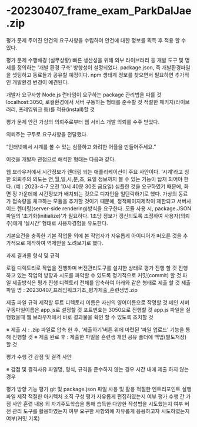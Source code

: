 # -20230407_frame_exam_ParkDalJae.zip


평가 문제
주어진 안건의 요구사항을 수립하여 안건에 대한 정보를 획득 후 적용 할 수 있다.

평가 문제 수행배경 (실무상황)
빠른 생산성을 위해 외부 라이브러리 등 개발 도구 및 명세를 정의하는 '개발 환경 구축' 방향성이 설정되었다.
 package.json, 즉 개발환경파일을 셋팅하고 동료들과 공유할 예정이다.
npm 생태계 정보를 찾으면서 필요하면 추가적인 개발환경 변경이 예견된다.


개발자 요구사항
Node.js 런타임이 요구하는 package 관리법을 따를 것
localhost:3050, 로컬환경에서 서버 구동하는 형태를 준수할 것
적절한 패키지(라이브러리, 프레임워크 등)를 적용(install)할 것



평가 문제 안건
가상의 의뢰주로부터 웹 서비스 개발 의뢰를 수주 받았다.

의뢰주는 구두로 요구사항을 전달했다.

“인터넷에서 시계를 볼 수 있는 심플하고 화려한 어플을 만들어주세요.”

이것을 개발자 관점으로 해석한 형태는 다음과 같다.

웹 브라우저에서 시간정보가 렌더링 되는 애플리케이션이 주요 사안이다.
‘시계’라고 칭한 의뢰주의 의도는 연,월,일,시,분,초, 요일 정보까지 볼 수 있는 기능이 탑재 되어야 한다. (예 : 2023-4-7 오전 10시 40분 30초 금요일)
심플한 것을 요구하였기 때문에, 화면 정 가운데에 시간정보가 배치되는 것으로 디자인을 일단락하기로 했다.
가상의 동료가 접속량을 체크하는 모듈을 추가할 것이기 때문에, 정적페이지제작이 제한되고 서버사이드 렌더링(server-side rendering)방식을 요구한다.
모듈 사용 시, package.JSON 파일의 ‘초기화(initialize)’가 필요하다.
1초당 정보가 갱신되도록 조정하여 사용자(의뢰주)에게 ‘실시간’ 형태로 사용자경험을 유도한다.

기본요건을 충족한 기본 작업물 외에 본 작업자가 자유롭게 아이디어가 떠오른 것을 추가적으로 제작하여 역제안을 노려보기로 했다.



과제 결과물 
형식 및 규격


로컬 디렉토리로 작업을 진행하며 버전관리도구를 설치한 상태로 평가 진행 할 것
진행하고 있는 작업의 방향과 시도를 파악할 수 있도록 정기적으로 커밋(commit) 할 것
파일 제출방식은 평가 진행 디렉토리 전체를 압축하여 아래와 같은 형태로 제출 할 것
제출파일 명 : 20230407_프레임워크기초_평가제출_훈련생명.zip

제출 파일 규격
 제작할 루트 디렉토리 이름은 자신의 영어이름으로 작명할 것
 메인 서버 구동파일이름은 app.js로 설정할 것
 포트번호는 3050으로 진행할 것
 app.js 파일을 실행했을때 웹 브라우저에서 바로 결과물을 확인 할 수 있도록 조치할 것


※ 제출 시 : .zip 파일로 압축 한 후, ‘제출하기’버튼 위에 마련된 ‘파일 업로드’ 기능을 통해 진행할 것
※ 제출 완료 후 : 제출한 파일을 훈련생 개인 공유 폴더에 백업(별도저장) 할 것



평가 수행 간 감점 및 결격 사안

※  감점 및 결격사유
파일명, 형식, 규격을 준수하지 않는 경우
시간 내에 제출 하지 않는 경우


평가 방향
기능 평가
git 및 package.json 파일 사용 및 활용
적절한 엔트리포인트 실행파일 제작
적절한 아키텍처 조직
구성 평가
자유롭게 편집하였는지 여부
평가 수행 간 
가점 사안
훈련 내용 외 자기주도학습을 통해 습득한 다양한 작성법을 시도했는지 여부
버전 관리 도구를 활용하였는지 여부
요구한 사항외에 자유롭게 응용하고자 시도하였는지 여부(커밋 기록)



